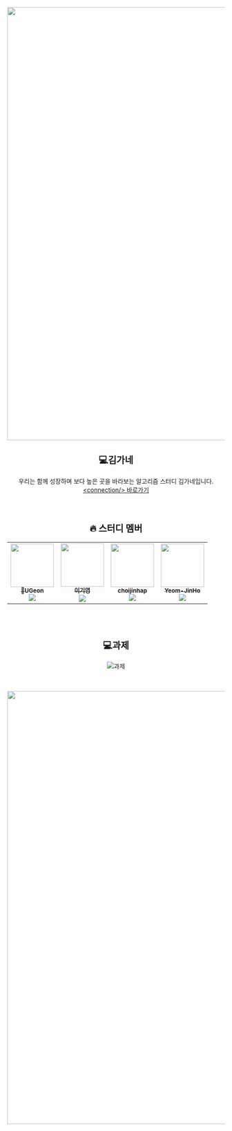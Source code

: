<div><img src="https://user-images.githubusercontent.com/116149736/200574871-cf4ba89d-73f1-461e-adb7-7dd300720fff.jpg" width="1000"/>

<div align=center>

## 💻김가네
우리는 함께 성장하며 보다 높은 곳을 바라보는 알고리즘 스터디 김가네입니다.<br>[\<connection/> 바로가기](https://k7c202.p.ssafy.io/)
<br><br><br>
## 🔥 스터디 멤버<br>
<table>
<tr><td align="center"><a href="https://github.com/KIMUGEON"><img src="https://avatars.githubusercontent.com/u/55612264?v=4" width="100px;" alt=""/><br /><sub><b>👑UGeon</b></a><br><a href="https://solved.ac/profile/dnrjs8185"><img src="http://mazassumnida.wtf/api/mini/generate_badge?boj=dnrjs8185" /></sub></a><br /></td><td align="center"><a href="https://github.com/GiYeongLee"><img src="https://avatars.githubusercontent.com/u/82570138?v=4" width="100px;" alt=""/><br /><sub><b>이기영</b></a><br><a href="https://solved.ac/profile/kian9712"><img src="http://mazassumnida.wtf/api/mini/generate_badge?boj=kian9712" /></sub></a></td><td align="center"><a href="https://github.com/choijinhap"><img src="https://avatars.githubusercontent.com/u/48246705?v=4" width="100px;" alt=""/><br /><sub><b>choijinhap</b></a><br><a href="https://solved.ac/profile/pppooo95"><img src="http://mazassumnida.wtf/api/mini/generate_badge?boj=pppooo95" /></sub></a></td><td align="center"><a href="https://github.com/Yeom-JinHo"><img src="https://avatars.githubusercontent.com/u/81306489?v=4" width="100px;" alt=""/><br /><sub><b>Yeom-JinHo</b></a><br><a href="https://solved.ac/profile/wlsgh97"><img src="http://mazassumnida.wtf/api/mini/generate_badge?boj=wlsgh97" /></sub></a></td></table>
<br><br>

## 💻과제
![과제](https://www.coalla.co.kr/api/svg/김가네)
<br><br><br>
</div>

<div><img src="https://user-images.githubusercontent.com/116149736/200578139-c971c35c-12fb-4f41-a730-db93e0301797.jpg" width="1000"/>
